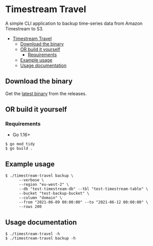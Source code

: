 # Timestream Travel

A simple CLI application to backup time-series data from Amazon Timestream to S3.

- [Timestream Travel](#timestream-travel)
  - [Download the binary](#download-the-binary)
  - [OR build it yourself](#or-build-it-yourself)
    - [Requirements](#requirements)
  - [Example usage](#example-usage)
  - [Usage documentation](#usage-documentation)

## Download the binary

Get the [latest binary](https://github.com/mgjules/timestream-travel/releases/latest) from the releases.

## OR build it yourself

### Requirements
 - Go 1.16+


```shell
$ go mod tidy
$ go build .
```

## Example usage

```shell
$ ./timestream-travel backup \
      --verbose \
      --region "eu-west-2" \
      --db "test-timestream-db" --tbl "test-timestream-table" \
      --bucket "test-backup-bucket" \
      --column "domain" \
      --from "2021-06-09 00:00:00" --to "2021-06-12 00:00:00" \
      --rows 200
```

## Usage documentation

```shell
$ ./timestream-travel -h
$ ./timestream-travel backup -h
```